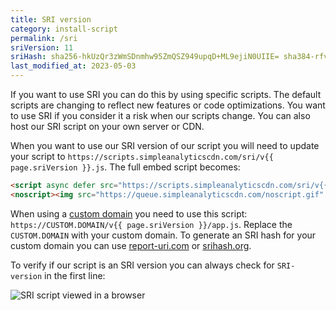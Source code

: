 ```yaml
---
title: SRI version
category: install-script
permalink: /sri
sriVersion: 11
sriHash: sha256-hkUzQr3zWmSDnmhw95ZmQSZ949upqD+ML9ejiN0UIIE= sha384-rfv15RJy1bBYZ1Mf4xizO26jorXb2myipCvHXy4rkG0SuEET96S+m0sTzu5vfbSI sha512-lQzjzTbOxHLwkZGDVMf4V0sm8v2Mrqm73IvKcXBftJ/MSZKQC4/jwKFToxT+3IVAVWQzLplSNHH8gM5d7b1BSg==
last_modified_at: 2023-05-03
---
```


If you want to use SRI you can do this by using specific scripts. The default scripts are changing to reflect new features or code optimizations. You want to use SRI if you consider it a risk when our scripts change. You can also host our SRI script on your own server or CDN.

When you want to use our SRI version of our script you will need to update your script to `https://scripts.simpleanalyticscdn.com/sri/v{{ page.sriVersion }}.js`. The full embed script becomes:

<!-- prettier-ignore -->
```html
<script async defer src="https://scripts.simpleanalyticscdn.com/sri/v{{ page.sriVersion }}.js" integrity="{{ page.sriHash }}" crossorigin="anonymous"></script>
<noscript><img src="https://queue.simpleanalyticscdn.com/noscript.gif" alt="" referrerpolicy="no-referrer-when-downgrade" /></noscript>
```

When using a [custom domain](/bypass-ad-blockers) you need to use this script: `https://CUSTOM.DOMAIN/v{{ page.sriVersion }}/app.js`. Replace the `CUSTOM.DOMAIN` with your custom domain. To generate an SRI hash for your custom domain you can use [report-uri.com](https://report-uri.com/home/sri_hash) or [srihash.org](https://www.srihash.org/).

To verify if our script is an SRI version you can always check for `SRI-version` in the first line:

<img class="border" src="https://user-images.githubusercontent.com/1079135/147767570-1f7d86bb-b824-4e22-87e3-fbe2757e01c1.png" alt="SRI script viewed in a browser" />

